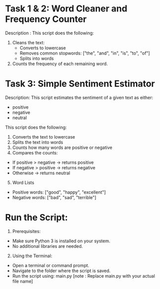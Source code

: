 # Task 1 & 2: Word Cleaner and Frequency Counter
Description : 
This script does the following:
1. Cleans the text:
   - Converts to lowercase
   - Removes common stopwords: ["the", "and", "in", "is", "to", "of"]
   - Splits into words
2. Counts the frequency of each remaining word.

# Task 3: Simple Sentiment Estimator
Description:
This script estimates the sentiment of a given text as either:
- positive
- negative
- neutral

This script does the following:
1. Converts the text to lowercase
2. Splits the text into words
3. Counts how many words are positive or negative
4. Compares the counts:
  - If positive > negative → returns positive
  - If negative > positive → returns negative
  - Otherwise → returns neutral
5. Word Lists
- Positive words: ["good", "happy", "excellent"]
- Negative words: ["bad", "sad", "terrible"]

# Run the Script:
1. Prerequisites:
- Make sure Python 3 is installed on your system.
- No additional libraries are needed.
  
2. Using the Terminal: 
- Open a terminal or command prompt.
- Navigate to the folder where the script is saved.
- Run the script using: main.py [note : Replace main.py with your actual file name]
  
  
